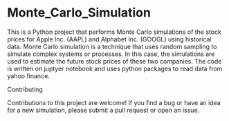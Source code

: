 # Monte_Carlo_Simulation

This is a Python project that performs Monte Carlo simulations of the stock prices for Apple Inc. (AAPL) and Alphabet Inc. (GOOGL) using historical data. Monte Carlo simulation is a technique that uses random sampling to simulate complex systems or processes. In this case, the simulations are used to estimate the future stock prices of these two companies. The code is written on juptyer notebook and uses python packages to read data from yahoo finance.

Contributing

Contributions to this project are welcome! If you find a bug or have an idea for a new simulation, please submit a pull request or open an issue.
